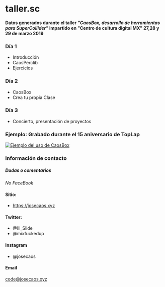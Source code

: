 # taller.sc
**Datos generados durante el taller *"CaosBox, desarrollo de herramientas para SuperCollider"* impartido en "Centro de cultura digital MX" 27,28 y 29 de marzo 2019**

### Día 1
- Introducción
- CaosPerclib
- Ejercicios
### Día 2
- CaosBox
- Crea tu propia Clase
### Día 3
- Concierto, presentación de proyectos

### Ejemplo: **Grabado durante el 15 aniversario de TopLap**
[![Ejemplo del uso de CaosBox](https://img.youtube.com/vi/S-x_ciT4lYM/0.jpg)](https://www.youtube.com/watch?v=S-x_ciT4lYM)

### Información de contacto
##### Dudas o comentarios
*No FaceBook*
#### Sitio:
- https://josecaos.xyz
#### Twitter:
- @Ill_Slide
- @mixfuckedup
#### Instagram
- @josecaos
#### Email
code@josecaos.xyz
